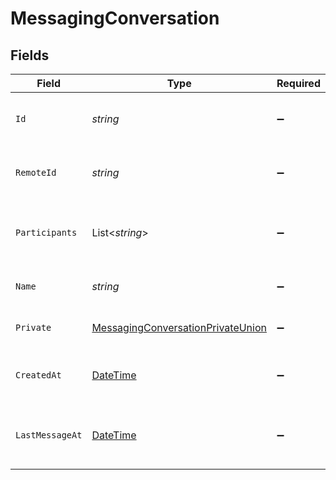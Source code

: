 # MessagingConversation


## Fields

| Field                                                                                             | Type                                                                                              | Required                                                                                          | Description                                                                                       | Example                                                                                           |
| ------------------------------------------------------------------------------------------------- | ------------------------------------------------------------------------------------------------- | ------------------------------------------------------------------------------------------------- | ------------------------------------------------------------------------------------------------- | ------------------------------------------------------------------------------------------------- |
| `Id`                                                                                              | *string*                                                                                          | :heavy_minus_sign:                                                                                | Unique identifier                                                                                 | 8187e5da-dc77-475e-9949-af0f1fa4e4e3                                                              |
| `RemoteId`                                                                                        | *string*                                                                                          | :heavy_minus_sign:                                                                                | Provider's unique identifier                                                                      | 8187e5da-dc77-475e-9949-af0f1fa4e4e3                                                              |
| `Participants`                                                                                    | List<*string*>                                                                                    | :heavy_minus_sign:                                                                                | List of participant user IDs in the conversation                                                  | [<br/>"c28xIQ1",<br/>"c28xIQ2"<br/>]                                                              |
| `Name`                                                                                            | *string*                                                                                          | :heavy_minus_sign:                                                                                | Name or title of the conversation                                                                 | Project Discussion                                                                                |
| `Private`                                                                                         | [MessagingConversationPrivateUnion](../../Models/Components/MessagingConversationPrivateUnion.md) | :heavy_minus_sign:                                                                                | Whether the conversation is private                                                               | true                                                                                              |
| `CreatedAt`                                                                                       | [DateTime](https://learn.microsoft.com/en-us/dotnet/api/system.datetime?view=net-5.0)             | :heavy_minus_sign:                                                                                | Timestamp when the conversation was created                                                       | 2024-03-20T10:00:00Z                                                                              |
| `LastMessageAt`                                                                                   | [DateTime](https://learn.microsoft.com/en-us/dotnet/api/system.datetime?view=net-5.0)             | :heavy_minus_sign:                                                                                | Timestamp of the last message in the conversation                                                 | 2024-03-20T11:30:00Z                                                                              |